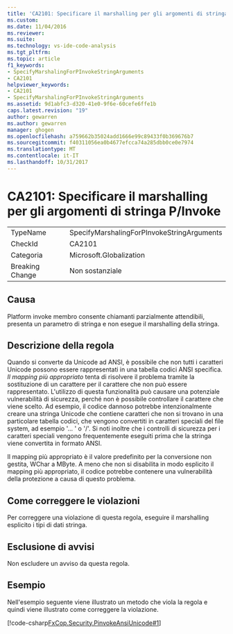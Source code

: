 ```yaml
---
title: 'CA2101: Specificare il marshalling per gli argomenti di stringa P-Invoke | Documenti Microsoft'
ms.custom: 
ms.date: 11/04/2016
ms.reviewer: 
ms.suite: 
ms.technology: vs-ide-code-analysis
ms.tgt_pltfrm: 
ms.topic: article
f1_keywords:
- SpecifyMarshalingForPInvokeStringArguments
- CA2101
helpviewer_keywords:
- CA2101
- SpecifyMarshalingForPInvokeStringArguments
ms.assetid: 9d1abfc3-d320-41e0-9f6e-60cefe6ffe1b
caps.latest.revision: "19"
author: gewarren
ms.author: gewarren
manager: ghogen
ms.openlocfilehash: a759662b35024add1666e99c89433f0b369676b7
ms.sourcegitcommit: f40311056ea0b4677efcca74a285dbb0ce0e7974
ms.translationtype: MT
ms.contentlocale: it-IT
ms.lasthandoff: 10/31/2017
---
```

# <a name="ca2101-specify-marshaling-for-pinvoke-string-arguments"></a>CA2101: Specificare il marshalling per gli argomenti di stringa P/Invoke
|||  
|-|-|  
|TypeName|SpecifyMarshalingForPInvokeStringArguments|  
|CheckId|CA2101|  
|Categoria|Microsoft.Globalization|  
|Breaking Change|Non sostanziale|  
  
## <a name="cause"></a>Causa  
 Platform invoke membro consente chiamanti parzialmente attendibili, presenta un parametro di stringa e non esegue il marshalling della stringa.  
  
## <a name="rule-description"></a>Descrizione della regola  
 Quando si converte da Unicode ad ANSI, è possibile che non tutti i caratteri Unicode possono essere rappresentati in una tabella codici ANSI specifica. *Il mapping più appropriato* tenta di risolvere il problema tramite la sostituzione di un carattere per il carattere che non può essere rappresentato. L'utilizzo di questa funzionalità può causare una potenziale vulnerabilità di sicurezza, perché non è possibile controllare il carattere che viene scelto. Ad esempio, il codice dannoso potrebbe intenzionalmente creare una stringa Unicode che contiene caratteri che non si trovano in una particolare tabella codici, che vengono convertiti in caratteri speciali del file system, ad esempio '... ' o '/'. Si noti inoltre che i controlli di sicurezza per i caratteri speciali vengono frequentemente eseguiti prima che la stringa viene convertita in formato ANSI.  
  
 Il mapping più appropriato è il valore predefinito per la conversione non gestita, WChar a MByte. A meno che non si disabilita in modo esplicito il mapping più appropriato, il codice potrebbe contenere una vulnerabilità della protezione a causa di questo problema.  
  
## <a name="how-to-fix-violations"></a>Come correggere le violazioni  
 Per correggere una violazione di questa regola, eseguire il marshalling esplicito i tipi di dati stringa.  
  
## <a name="when-to-suppress-warnings"></a>Esclusione di avvisi  
 Non escludere un avviso da questa regola.  
  
## <a name="example"></a>Esempio  
 Nell'esempio seguente viene illustrato un metodo che viola la regola e quindi viene illustrato come correggere la violazione.  
  
 [!code-csharp[FxCop.Security.PinvokeAnsiUnicode#1](../code-quality/codesnippet/CSharp/ca2101-specify-marshaling-for-p-invoke-string-arguments_1.cs)]